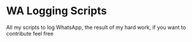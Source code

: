 # WA Logging Scripts

All my scripts to log WhatsApp, the result of my hard work, if you want to contribute feel free